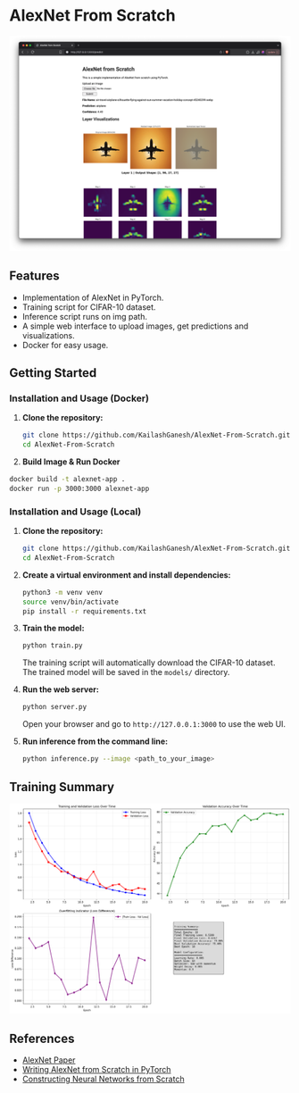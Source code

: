 # AlexNet From Scratch

<img src="./plots/readme-cover.png" alt="screen shot of this project">

## Features

- Implementation of AlexNet in PyTorch.
- Training script for CIFAR-10 dataset.
- Inference script runs on img path.
- A simple web interface to upload images, get predictions and visualizations.
- Docker for easy usage.

## Getting Started

### Installation and Usage (Docker)

1.  **Clone the repository:**
    ```bash
    git clone https://github.com/KailashGanesh/AlexNet-From-Scratch.git
    cd AlexNet-From-Scratch
    ```
2.  **Build Image & Run Docker**
```bash
docker build -t alexnet-app .
docker run -p 3000:3000 alexnet-app
```
### Installation and Usage (Local)

1.  **Clone the repository:**
    ```bash
    git clone https://github.com/KailashGanesh/AlexNet-From-Scratch.git
    cd AlexNet-From-Scratch
    ```
2.  **Create a virtual environment and install dependencies:**
    ```bash
    python3 -m venv venv
    source venv/bin/activate
    pip install -r requirements.txt
    ```
4.  **Train the model:**
    ```bash
    python train.py
    ```
    The training script will automatically download the CIFAR-10 dataset. The trained model will be saved in the `models/` directory.

5.  **Run the web server:**
    ```bash
    python server.py
    ```
    Open your browser and go to `http://127.0.0.1:3000` to use the web UI.

6.  **Run inference from the command line:**
    ```bash
    python inference.py --image <path_to_your_image>
    ```
## Training Summary

<img src="./plots/final_training_summary.png" alt="training summary">

## References

- [AlexNet Paper](https://proceedings.neurips.cc/paper/2012/file/c399862d3b9d6b76c8436e924a68c45b-Paper.pdf)
- [Writing AlexNet from Scratch in PyTorch](https://www.digitalocean.com/community/tutorials/alexnet-pytorch)
- [Constructing Neural Networks from Scratch](https://www.digitalocean.com/community/tutorials/constructing-neural-networks-from-scratch)
